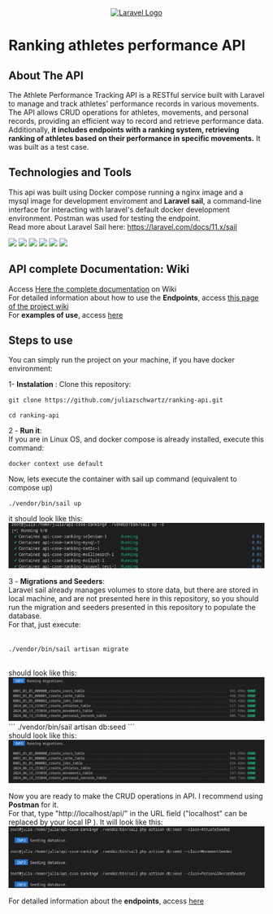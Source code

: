 <p align="center"><a href="https://laravel.com" target="_blank"><img src="https://raw.githubusercontent.com/laravel/art/master/logo-lockup/5%20SVG/2%20CMYK/1%20Full%20Color/laravel-logolockup-cmyk-red.svg" width="400" alt="Laravel Logo"></a></p>
<h1><strong>Ranking athletes performance API </strong></h1>
<p align="center">
    
</p>

## About The API 
The Athlete Performance Tracking API is a RESTful service built with Laravel to manage and track athletes' performance records in various movements. The API allows CRUD operations for athletes, movements, and personal records, providing an efficient way to record and retrieve performance data. Additionally, <strong>it includes endpoints with a ranking system, retrieving ranking of athletes based on their performance in specific movements.</strong> It was built as a test case. 




## Technologies and Tools
This api was built using Docker compose running a nginx image and a mysql image for development enviroment and <strong>Laravel sail</strong>, a command-line interface for interacting with laravel's default docker development environment. Postman was used for testing the endpoint.
<br>
Read more about Laravel Sail here: 
https://laravel.com/docs/11.x/sail

<img src= "https://img.shields.io/badge/laravel-%23FF2D20.svg?style=for-the-badge&logo=laravel&logoColor=white"></img>
<img src="https://img.shields.io/badge/docker-%230db7ed.svg?style=for-the-badge&logo=docker&logoColor=white"></img>
<img src="https://img.shields.io/badge/nginx-%23009639.svg?style=for-the-badge&logo=nginx&logoColor=white"></img>
<img src="https://img.shields.io/badge/php-%23777BB4.svg?style=for-the-badge&logo=php&logoColor=white"></img>
<img src="https://img.shields.io/badge/mysql-4479A1.svg?style=for-the-badge&logo=mysql&logoColor=white"></img>
<img src="https://img.shields.io/badge/Postman-FF6C37?style=for-the-badge&logo=postman&logoColor=white"></img>




## API complete Documentation: Wiki
Access <a href="https://github.com/juliazschwartz/ranking-api/wiki">Here the complete documentation</a> on Wiki
<br>
For detailed information about how to use the <strong>Endpoints</strong>, access <a href="https://github.com/juliazschwartz/ranking-api/wiki/Endpoints">this page of the project wiki</a>
<br>
For  <strong>examples of use</strong>, access <a href="https://github.com/juliazschwartz/ranking-api/wiki/Examples">here</a>


## Steps to use
You can simply run the project on your machine, if you have docker environment:
<br>

    
1- <strong>Instalation</strong> :
    Clone this repository:
    <br>
```
git clone https://github.com/juliazschwartz/ranking-api.git
```

    
```
cd ranking-api
``` 

 2 - <strong>Run it</strong>:
     <br>
<span> If you are in Linux OS, and docker compose is already installed, execute this command: </span>
```
docker context use default
```
<span>Now, lets execute the container with sail up command (equivalent to compose up)</span>
 ```
./vendor/bin/sail up
 ```

it should look like this: <br>
<img src="https://github.com/juliazschwartz/ranking-api/blob/main/1.jpeg" width="700">
</img>
<br>

 3 - <strong>Migrations and Seeders</strong>:
<br>
Laravel sail already manages volumes to store data, but there are stored in local machine, and are not presented here in this repository, so you should run the migration and seeders presented in this repository to populate the database.
<br>
For that, just execute:
<br>
<br>
```
./vendor/bin/sail artisan migrate
```
<br>
should look like this:
<br>
<img src="https://github.com/juliazschwartz/ranking-api/blob/main/executando_migrations.png"></img>
     
<br>
    ```
        ./vendor/bin/sail artisan db:seed
    ```
<br>
should look like this:
<img src="https://github.com/juliazschwartz/ranking-api/blob/main/executando_migrations.png"></img>

<span>Now you are ready to make the CRUD operations in API. I recommend using <strong>Postman</strong> for it.
<br>
For that, type "http://localhost/api/" in the URL field ("localhost" can be replaced by your local IP ). It will look like this: 
<br>
<img src= "https://github.com/juliazschwartz/ranking-api/blob/main/seeders_executadas.png" width="700"></img> 

For detailed information about the <strong>endpoints</strong>, access <a href="https://github.com/juliazschwartz/ranking-api/wiki/Endpoints">here</a>
      
 








